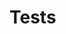 # Tests

<!-- TODO: write document

  This document should describe everything related to running tests in the track.

  If your track uses skipped tests, this document can explain why that is used and
  how to un-skip tests.

  This document can also link to the testing framework documentation.

  The contents of this document are displayed on the track's documentation
  page at `https://exercism.org/docs/tracks/<track>/tests`.

  See https://exercism.org/docs/building/tracks/docs for more information. -->
